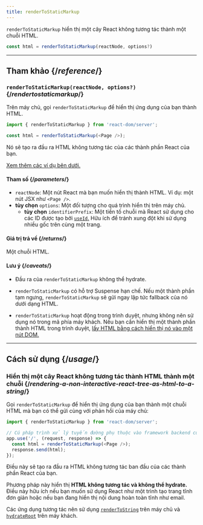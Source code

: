 ```yaml
---
title: renderToStaticMarkup
---
```


<Intro>

`renderToStaticMarkup` hiển thị một cây React không tương tác thành một chuỗi HTML.

```js
const html = renderToStaticMarkup(reactNode, options?)
```

</Intro>

<InlineToc />

---

## Tham khảo {/*reference*/}

### `renderToStaticMarkup(reactNode, options?)` {/*rendertostaticmarkup*/}

Trên máy chủ, gọi `renderToStaticMarkup` để hiển thị ứng dụng của bạn thành HTML.

```js
import { renderToStaticMarkup } from 'react-dom/server';

const html = renderToStaticMarkup(<Page />);
```

Nó sẽ tạo ra đầu ra HTML không tương tác của các thành phần React của bạn.

[Xem thêm các ví dụ bên dưới.](#usage)

#### Tham số {/*parameters*/}

* `reactNode`: Một nút React mà bạn muốn hiển thị thành HTML. Ví dụ: một nút JSX như `<Page />`.
* **tùy chọn** `options`: Một đối tượng cho quá trình hiển thị trên máy chủ.
  * **tùy chọn** `identifierPrefix`: Một tiền tố chuỗi mà React sử dụng cho các ID được tạo bởi [`useId`.](/reference/react/useId) Hữu ích để tránh xung đột khi sử dụng nhiều gốc trên cùng một trang.

#### Giá trị trả về {/*returns*/}

Một chuỗi HTML.

#### Lưu ý {/*caveats*/}

* Đầu ra của `renderToStaticMarkup` không thể hydrate.

* `renderToStaticMarkup` có hỗ trợ Suspense hạn chế. Nếu một thành phần tạm ngưng, `renderToStaticMarkup` sẽ gửi ngay lập tức fallback của nó dưới dạng HTML.

* `renderToStaticMarkup` hoạt động trong trình duyệt, nhưng không nên sử dụng nó trong mã phía máy khách. Nếu bạn cần hiển thị một thành phần thành HTML trong trình duyệt, [lấy HTML bằng cách hiển thị nó vào một nút DOM.](/reference/react-dom/server/renderToString#removing-rendertostring-from-the-client-code)

---

## Cách sử dụng {/*usage*/}

### Hiển thị một cây React không tương tác thành HTML thành một chuỗi {/*rendering-a-non-interactive-react-tree-as-html-to-a-string*/}

Gọi `renderToStaticMarkup` để hiển thị ứng dụng của bạn thành một chuỗi HTML mà bạn có thể gửi cùng với phản hồi của máy chủ:

```js {5-6}
import { renderToStaticMarkup } from 'react-dom/server';

// Cú pháp trình xử lý tuyến đường phụ thuộc vào framework backend của bạn
app.use('/', (request, response) => {
  const html = renderToStaticMarkup(<Page />);
  response.send(html);
});
```

Điều này sẽ tạo ra đầu ra HTML không tương tác ban đầu của các thành phần React của bạn.

<Pitfall>

Phương pháp này hiển thị **HTML không tương tác và không thể hydrate.** Điều này hữu ích nếu bạn muốn sử dụng React như một trình tạo trang tĩnh đơn giản hoặc nếu bạn đang hiển thị nội dung hoàn toàn tĩnh như email.

Các ứng dụng tương tác nên sử dụng [`renderToString`](/reference/react-dom/server/renderToString) trên máy chủ và [`hydrateRoot`](/reference/react-dom/client/hydrateRoot) trên máy khách.

</Pitfall>
